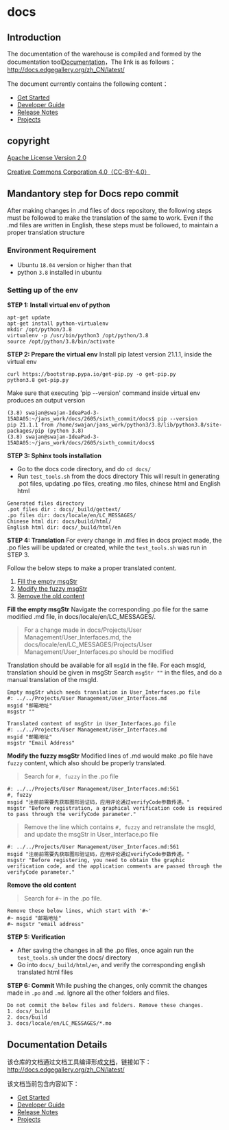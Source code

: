 # docs

## Introduction
The documentation of the warehouse is compiled and formed by the documentation tool[Documentation](http://docs.edgegallery.org/zh_CN/latest/)，The link is as follows：http://docs.edgegallery.org/zh_CN/latest/

The document currently contains the following content：

- [Get Started](https://gitee.com/edgegallery/docs/blob/master/Get%20Started/Start%20from%20A%20Demo%20on%20EdgeGallery.md)
- [Developer Guide](https://gitee.com/edgegallery/docs/tree/master/Developer%20Guide)
- [Release Notes](https://gitee.com/edgegallery/docs/blob/master/Release%20Notes/EdgeGallery_RN_zh.md)
- [Projects](https://gitee.com/edgegallery/docs/tree/master/Projects)


## copyright
[Apache License Version 2.0](https://gitee.com/edgegallery/docs/blob/master/license)

[Creative Commons Corporation 4.0（CC-BY-4.0）](https://gitee.com/edgegallery/docs/blob/master/license-cc-by-4.0)

## Mandantory step for Docs repo commit
After making changes in .md files of docs repository, the following steps must be followed to make the translation of the same to work. Even if the .md files are written in English, these steps must be followed, to maintain a proper translation structure

### Environment Requirement

- Ubuntu `18.04` version or higher than that
- python `3.8` installed in ubuntu

### Setting up of the env

**STEP 1: Install virtual env of python**
```
apt-get update
apt-get install python-virtualenv
mkdir /opt/python/3.8 
virtualenv -p /usr/bin/python3 /opt/python/3.8
source /opt/python/3.8/bin/activate
```

**STEP 2: Prepare the virtual env**
Install pip latest version 21.1.1, inside the virtual env
```
curl https://bootstrap.pypa.io/get-pip.py -o get-pip.py
python3.8 get-pip.py
```
Make sure that executing 'pip --version' command inside virtual env produces an output version
```
(3.8) swajan@swajan-IdeaPad-3-15ADA05:~/jans_work/docs/2605/sixth_commit/docs$ pip --version
pip 21.1.1 from /home/swajan/jans_work/python3/3.8/lib/python3.8/site-packages/pip (python 3.8)
(3.8) swajan@swajan-IdeaPad-3-15ADA05:~/jans_work/docs/2605/sixth_commit/docs$ 
```

**STEP 3: Sphinx tools installation**
- Go to the docs code directory, and do `cd docs/`
- Run `test_tools.sh` from the docs directory
This will result in generating .pot files, updating .po files, creating .mo files, chinese html and English html
```
Generated files directory
.pot files dir : docs/_build/gettext/
.po files dir: docs/locale/en/LC_MESSAGES/
Chinese html dir: docs/build/html/
English html dir: docs/_build/html/en
```

**STEP 4: Translation**
For every change in .md files in docs project made, the .po files will be updated or created, while the `test_tools.sh` was run in STEP 3. 

Follow the below steps to make a proper translated content.
1. [Fill the empty msgStr](#Fill-the-empty-msgStr)
2. [Modify the fuzzy msgStr](#Modify-the-fuzzy-msgStr)
3. [Remove the old content](#Remove-the-old-content)

**Fill the empty msgStr**
Navigate the corresponding .po file for the same modified .md file, in docs/locale/en/LC_MESSAGES/.
> For a change made in docs/Projects/User Management/User_Interfaces.md, the docs/locale/en/LC_MESSAGES/Projects/User Management/User_Interfaces.po should be modified

Translation should be available for all `msgId` in the file. For each msgId, translation should be given in msgStr
Search `msgStr ""` in the files, and do a manual translation of the msgId. 
```
Empty msgStr which needs translation in User_Interfaces.po file
#: ../../Projects/User Management/User_Interfaces.md
msgid "邮箱地址"
msgstr ""
```
```
Translated content of msgStr in User_Interfaces.po file
#: ../../Projects/User Management/User_Interfaces.md
msgid "邮箱地址"
msgstr "Email Address"
```
**Modify the fuzzy msgStr**
Modified lines of .md would make .po file have `fuzzy` content, which also should be properly translated.
> Search for `#, fuzzy` in the .po file
```
#: ../../Projects/User Management/User_Interfaces.md:561
#, fuzzy
msgid "注册前需要先获取图形验证码，应用评论通过verifyCode参数传递。"
msgstr "Before registration, a graphical verification code is required to pass through the verifyCode parameter."
```
> Remove the line which contains `#, fuzzy` and retranslate the msgId, and update the msgStr in User_Interface.po file
```
#: ../../Projects/User Management/User_Interfaces.md:561
msgid "注册前需要先获取图形验证码，应用评论通过verifyCode参数传递。"
msgstr "Before registering, you need to obtain the graphic verification code, and the application comments are passed through the verifyCode parameter."
```
**Remove the old content**
> Search for `#~` in the .po file.
```
Remove these below lines, which start with '#~'
#~ msgid "邮箱地址"
#~ msgstr "email address"
```
**STEP 5: Verification**
- After saving the changes in all the .po files, once again run the `test_tools.sh` under the docs/ directory
- Go into `docs/_build/html/en`, and verify the corresponding english translated html files

**STEP 6: Commit**
While pushing the changes, only commit the changes made in `.po` and `.md`. Ignore all the other folders and files.
```
Do not commit the below files and folders. Remove these changes.
1. docs/_build
2. docs/build
3. docs/locale/en/LC_MESSAGES/*.mo
```
## Documentation Details
该仓库的文档通过文档工具编译形成[文档](http://docs.edgegallery.org/zh_CN/latest/)，链接如下：http://docs.edgegallery.org/zh_CN/latest/

该文档当前包含内容如下：

- [Get Started](https://gitee.com/edgegallery/docs/blob/master/Get%20Started/Start%20from%20A%20Demo%20on%20EdgeGallery.md)
- [Developer Guide](https://gitee.com/edgegallery/docs/tree/master/Developer%20Guide)
- [Release Notes](https://gitee.com/edgegallery/docs/blob/master/Release%20Notes/EdgeGallery_RN_zh.md)
- [Projects](https://gitee.com/edgegallery/docs/tree/master/Projects)



